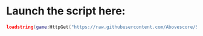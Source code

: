 # Launch the script here:
```lua
loadstring(game:HttpGet("https://raw.githubusercontent.com/Abovescore/StarvingsTrollingPanel/refs/heads/main/hub.lua"))()
```
